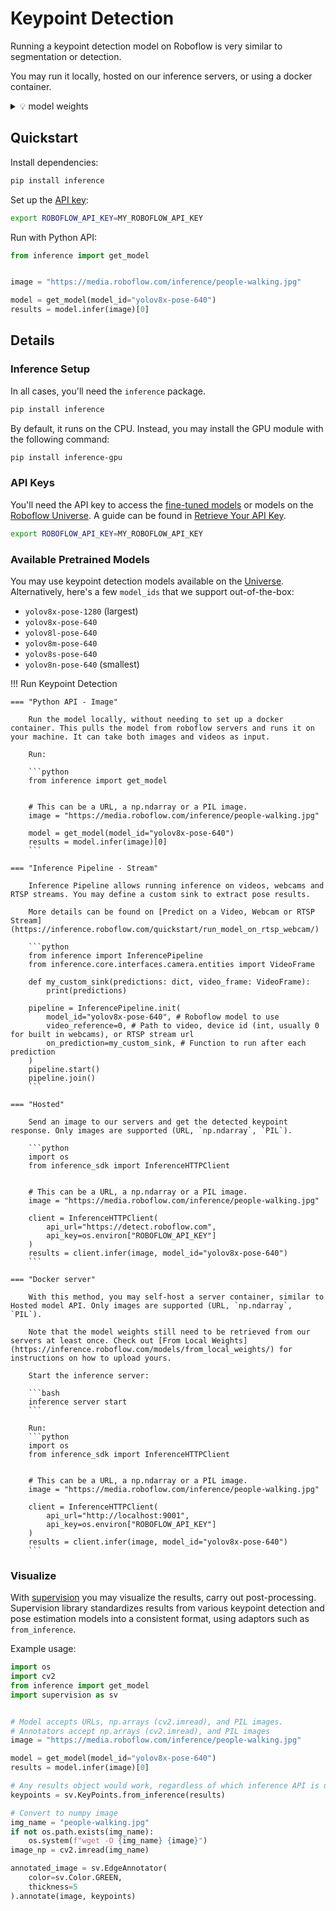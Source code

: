 # Keypoint Detection

Running a keypoint detection model on Roboflow is very similar to segmentation or detection.

You may run it locally, hosted on our inference servers, or using a docker container.

<details>
<summary>💡 model weights</summary>

In all cases, model weights need to be downloaded from Roboflow's servers first.

If you have the weights locally, you may upload the weights to our servers using the [From Local Weights](https://inference.roboflow.com/models/from_local_weights/) guide.

For offline usage, run inference with the Python API once. The weights will be downloaded and cached in the format our inference runtime can parse.

</details>

## Quickstart

Install dependencies:

```bash
pip install inference
```

Set up the [API key](https://inference.roboflow.com/quickstart/configure_api_key/):

```bash
export ROBOFLOW_API_KEY=MY_ROBOFLOW_API_KEY
```

Run with Python API:

```python
from inference import get_model


image = "https://media.roboflow.com/inference/people-walking.jpg"

model = get_model(model_id="yolov8x-pose-640")
results = model.infer(image)[0]
```

## Details

### Inference Setup

In all cases, you'll need the `inference` package.

```bash
pip install inference
```

By default, it runs on the CPU. Instead, you may install the GPU module with the following command:

```bash
pip install inference-gpu
```

### API Keys

You'll need the API key to access the [fine-tuned models](https://app.roboflow.com/) or models on the [Roboflow Universe](https://universe.roboflow.com/). A guide can be found in [Retrieve Your API Key](https://inference.roboflow.com/quickstart/configure_api_key/).

```bash
export ROBOFLOW_API_KEY=MY_ROBOFLOW_API_KEY
```

### Available Pretrained Models

You may use keypoint detection models available on the [Universe](https://universe.roboflow.com/search?q=keypoint+detection+model&t=metadata). Alternatively, here's a few `model_ids` that we support out-of-the-box:

- `yolov8x-pose-1280` (largest)
- `yolov8x-pose-640`
- `yolov8l-pose-640`
- `yolov8m-pose-640`
- `yolov8s-pose-640`
- `yolov8n-pose-640` (smallest)

!!! Run Keypoint Detection

    === "Python API - Image"

        Run the model locally, without needing to set up a docker container. This pulls the model from roboflow servers and runs it on your machine. It can take both images and videos as input.

        Run:

        ```python
        from inference import get_model


        # This can be a URL, a np.ndarray or a PIL image.
        image = "https://media.roboflow.com/inference/people-walking.jpg"

        model = get_model(model_id="yolov8x-pose-640")
        results = model.infer(image)[0]
        ```

    === "Inference Pipeline - Stream"

        Inference Pipeline allows running inference on videos, webcams and RTSP streams. You may define a custom sink to extract pose results.

        More details can be found on [Predict on a Video, Webcam or RTSP Stream](https://inference.roboflow.com/quickstart/run_model_on_rtsp_webcam/)

        ```python
        from inference import InferencePipeline
        from inference.core.interfaces.camera.entities import VideoFrame

        def my_custom_sink(predictions: dict, video_frame: VideoFrame):
            print(predictions)

        pipeline = InferencePipeline.init(
            model_id="yolov8x-pose-640", # Roboflow model to use
            video_reference=0, # Path to video, device id (int, usually 0 for built in webcams), or RTSP stream url
            on_prediction=my_custom_sink, # Function to run after each prediction
        )
        pipeline.start()
        pipeline.join()
        ```

    === "Hosted"

        Send an image to our servers and get the detected keypoint response. Only images are supported (URL, `np.ndarray`, `PIL`).

        ```python
        import os
        from inference_sdk import InferenceHTTPClient


        # This can be a URL, a np.ndarray or a PIL image.
        image = "https://media.roboflow.com/inference/people-walking.jpg"

        client = InferenceHTTPClient(
            api_url="https://detect.roboflow.com",
            api_key=os.environ["ROBOFLOW_API_KEY"]
        )
        results = client.infer(image, model_id="yolov8x-pose-640")
        ```

    === "Docker server"

        With this method, you may self-host a server container, similar to Hosted model API. Only images are supported (URL, `np.ndarray`, `PIL`).

        Note that the model weights still need to be retrieved from our servers at least once. Check out [From Local Weights](https://inference.roboflow.com/models/from_local_weights/) for instructions on how to upload yours.

        Start the inference server:

        ```bash
        inference server start
        ```

        Run:
        ```python
        import os
        from inference_sdk import InferenceHTTPClient


        # This can be a URL, a np.ndarray or a PIL image.
        image = "https://media.roboflow.com/inference/people-walking.jpg"

        client = InferenceHTTPClient(
            api_url="http://localhost:9001",
            api_key=os.environ["ROBOFLOW_API_KEY"]
        )
        results = client.infer(image, model_id="yolov8x-pose-640")
        ```

### Visualize

With [supervision](https://supervision.roboflow.com/latest/) you may visualize the results, carry out post-processing. Supervision library standardizes results from various keypoint detection and pose estimation models into a consistent format, using adaptors such as `from_inference`.

Example usage:

```python
import os
import cv2
from inference import get_model
import supervision as sv


# Model accepts URLs, np.arrays (cv2.imread), and PIL images.
# Annotators accept np.arrays (cv2.imread), and PIL images
image = "https://media.roboflow.com/inference/people-walking.jpg"

model = get_model(model_id="yolov8x-pose-640")
results = model.infer(image)[0]

# Any results object would work, regardless of which inference API is used
keypoints = sv.KeyPoints.from_inference(results)

# Convert to numpy image
img_name = "people-walking.jpg"
if not os.path.exists(img_name):
    os.system(f"wget -O {img_name} {image}")
image_np = cv2.imread(img_name)

annotated_image = sv.EdgeAnnotator(
    color=sv.Color.GREEN,
    thickness=5
).annotate(image, keypoints)
```
